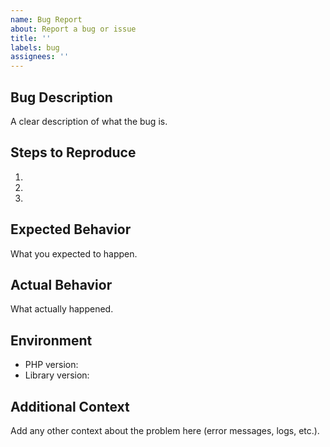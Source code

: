 ```yaml
---
name: Bug Report
about: Report a bug or issue
title: ''
labels: bug
assignees: ''
---
```


## Bug Description

A clear description of what the bug is.

## Steps to Reproduce

1.
2.
3.

## Expected Behavior

What you expected to happen.

## Actual Behavior

What actually happened.

## Environment

- PHP version:
- Library version:

## Additional Context

Add any other context about the problem here (error messages, logs, etc.).
